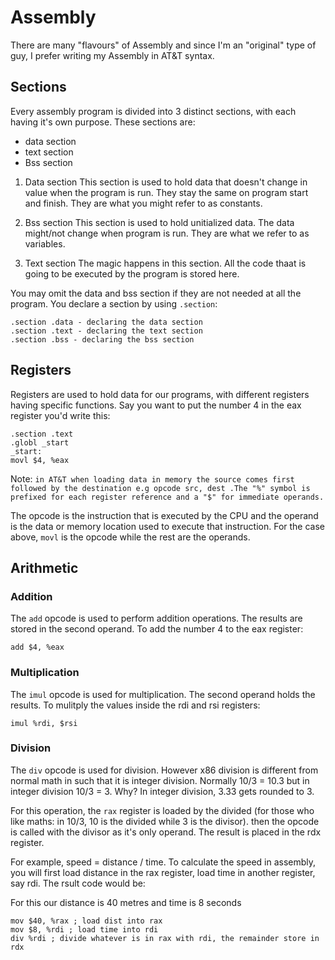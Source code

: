 # Assembly
There are many "flavours" of Assembly and since I'm an "original" type of guy, I prefer writing my Assembly in AT&T syntax.

## Sections
Every assembly program is divided into 3 distinct sections, with each having it's own purpose. These sections are:

* data section
* text section
* Bss section

1. Data section
This section is used to hold data that doesn't change in value when the program is run. They stay the same on program start and finish. They are what you might refer to as constants.

2. Bss section
This section is used to hold unitialized data. The data might/not change when program is run. They are what we refer to as variables.

3. Text section
The magic happens in this section. All the code thaat is going to be executed by the program is stored here.

You may omit the data and bss section if they are not needed at all the program.
You declare a section by using `.section`:

~~~
.section .data - declaring the data section
.section .text - declaring the text section
.section .bss - declaring the bss section

~~~

## Registers
Registers are used to hold data for our programs, with different registers having specific functions.
Say you want to put the number 4 in the eax register you'd write this:

~~~
.section .text
.globl _start
_start:
movl $4, %eax
~~~

Note: `in AT&T when loading data in memory the source comes first followed by the destination e.g opcode src, dest .The "%" symbol is prefixed for each register reference and a "$" for immediate operands.`

The opcode is the instruction that is executed by the CPU and the operand is the data or memory location used to execute that instruction. For the case above, `movl` is the opcode while the rest are the operands.


## Arithmetic
### Addition

The `add` opcode is used to perform addition operations. The results are stored in the second operand.
To add the number 4 to the eax register:

~~~
add $4, %eax
~~~

### Multiplication
The `imul` opcode is used for multiplication. The second operand holds the results.
To mulitply the values inside the rdi and rsi registers:

~~~
imul %rdi, $rsi
~~~

### Division
The `div` opcode is used for division. However x86 division is different from normal math in such that it is integer division. Normally 10/3 = 10.3 but in integer division 10/3 = 3. Why? In integer division, 3.33 gets rounded to 3.

For this operation, the `rax` register is loaded by the divided (for those who like maths: in 10/3, 10 is the divided while 3 is the divisor). then the opcode is called with the divisor as it's only operand. The result is placed in the rdx register.

For example, speed = distance / time. To calculate the speed in assembly, you will first load distance in the rax register, load time in another register, say rdi. The rsult code would be:

For this our distance is 40 metres and time is 8 seconds

```
mov $40, %rax ; load dist into rax
mov $8, %rdi ; load time into rdi
div %rdi ; divide whatever is in rax with rdi, the remainder store in rdx

```
